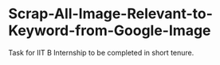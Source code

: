 # Scrap-All-Image-Relevant-to-Keyword-from-Google-Image
Task for IIT B Internship to be completed in short tenure.
